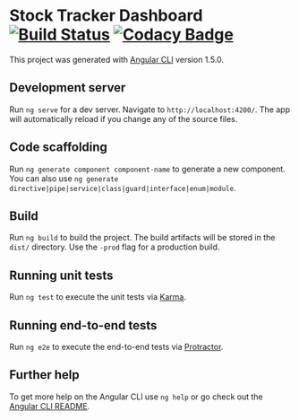 # Stock Tracker Dashboard [![Build Status](https://travis-ci.org/alecc08/stock-tracker-dashboard.svg?branch=master)](https://travis-ci.org/alecc08/stock-tracker-dashboard) [![Codacy Badge](https://api.codacy.com/project/badge/Grade/a250102ac1b6430f9adee80730411b39)](https://www.codacy.com/app/alecc/stock-tracker-dashboard?utm_source=github.com&amp;utm_medium=referral&amp;utm_content=alecc08/stock-tracker-dashboard&amp;utm_campaign=Badge_Grade)



This project was generated with [Angular CLI](https://github.com/angular/angular-cli) version 1.5.0.

## Development server

Run `ng serve` for a dev server. Navigate to `http://localhost:4200/`. The app will automatically reload if you change any of the source files.

## Code scaffolding

Run `ng generate component component-name` to generate a new component. You can also use `ng generate directive|pipe|service|class|guard|interface|enum|module`.

## Build

Run `ng build` to build the project. The build artifacts will be stored in the `dist/` directory. Use the `-prod` flag for a production build.

## Running unit tests

Run `ng test` to execute the unit tests via [Karma](https://karma-runner.github.io).

## Running end-to-end tests

Run `ng e2e` to execute the end-to-end tests via [Protractor](http://www.protractortest.org/).

## Further help

To get more help on the Angular CLI use `ng help` or go check out the [Angular CLI README](https://github.com/angular/angular-cli/blob/master/README.md).

